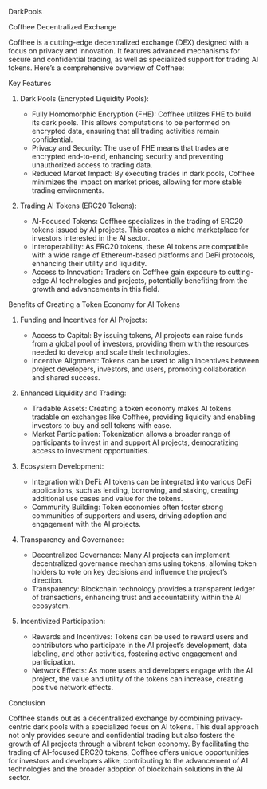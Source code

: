 DarkPools

Coffhee Decentralized Exchange

Coffhee is a cutting-edge decentralized exchange (DEX) designed with a focus on privacy and innovation. It features advanced mechanisms for secure and confidential trading, as well as specialized support for trading AI tokens. Here’s a comprehensive overview of Coffhee:

Key Features

1. Dark Pools (Encrypted Liquidity Pools):
   - Fully Homomorphic Encryption (FHE): Coffhee utilizes FHE to build its dark pools. This allows computations to be performed on encrypted data, ensuring that all trading activities remain confidential.
   - Privacy and Security: The use of FHE means that trades are encrypted end-to-end, enhancing security and preventing unauthorized access to trading data.
   - Reduced Market Impact: By executing trades in dark pools, Coffhee minimizes the impact on market prices, allowing for more stable trading environments.

2. Trading AI Tokens (ERC20 Tokens):
   - AI-Focused Tokens: Coffhee specializes in the trading of ERC20 tokens issued by AI projects. This creates a niche marketplace for investors interested in the AI sector.
   - Interoperability: As ERC20 tokens, these AI tokens are compatible with a wide range of Ethereum-based platforms and DeFi protocols, enhancing their utility and liquidity.
   - Access to Innovation: Traders on Coffhee gain exposure to cutting-edge AI technologies and projects, potentially benefiting from the growth and advancements in this field.

Benefits of Creating a Token Economy for AI Tokens

1. Funding and Incentives for AI Projects:
   - Access to Capital: By issuing tokens, AI projects can raise funds from a global pool of investors, providing them with the resources needed to develop and scale their technologies.
   - Incentive Alignment: Tokens can be used to align incentives between project developers, investors, and users, promoting collaboration and shared success.

2. Enhanced Liquidity and Trading:
   - Tradable Assets: Creating a token economy makes AI tokens tradable on exchanges like Coffhee, providing liquidity and enabling investors to buy and sell tokens with ease.
   - Market Participation: Tokenization allows a broader range of participants to invest in and support AI projects, democratizing access to investment opportunities.

3. Ecosystem Development:
   - Integration with DeFi: AI tokens can be integrated into various DeFi applications, such as lending, borrowing, and staking, creating additional use cases and value for the tokens.
   - Community Building: Token economies often foster strong communities of supporters and users, driving adoption and engagement with the AI projects.

4. Transparency and Governance:
   - Decentralized Governance: Many AI projects can implement decentralized governance mechanisms using tokens, allowing token holders to vote on key decisions and influence the project’s direction.
   - Transparency: Blockchain technology provides a transparent ledger of transactions, enhancing trust and accountability within the AI ecosystem.

5. Incentivized Participation:
   - Rewards and Incentives: Tokens can be used to reward users and contributors who participate in the AI project’s development, data labeling, and other activities, fostering active engagement and participation.
   - Network Effects: As more users and developers engage with the AI project, the value and utility of the tokens can increase, creating positive network effects.

Conclusion

Coffhee stands out as a decentralized exchange by combining privacy-centric dark pools with a specialized focus on AI tokens. This dual approach not only provides secure and confidential trading but also fosters the growth of AI projects through a vibrant token economy. By facilitating the trading of AI-focused ERC20 tokens, Coffhee offers unique opportunities for investors and developers alike, contributing to the advancement of AI technologies and the broader adoption of blockchain solutions in the AI sector.
